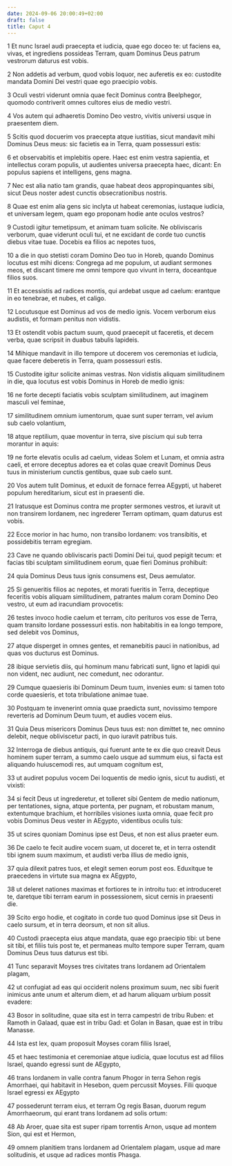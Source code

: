 ```yaml
---
date: 2024-09-06 20:00:49+02:00
draft: false
title: Caput 4
---
```





1 Et nunc Israel audi praecepta et iudicia, quae ego doceo te: ut faciens ea, vivas, et ingrediens possideas Terram, quam Dominus Deus patrum vestrorum daturus est vobis.

2 Non addetis ad verbum, quod vobis loquor, nec auferetis ex eo: custodite mandata Domini Dei vestri quae ego praecipio vobis.

3 Oculi vestri viderunt omnia quae fecit Dominus contra Beelphegor, quomodo contriverit omnes cultores eius de medio vestri.

4 Vos autem qui adhaeretis Domino Deo vestro, vivitis universi usque in praesentem diem.

5 Scitis quod docuerim vos praecepta atque iustitias, sicut mandavit mihi Dominus Deus meus: sic facietis ea in Terra, quam possessuri estis:

6 et observabitis et implebitis opere. Haec est enim vestra sapientia, et intellectus coram populis, ut audientes universa praecepta haec, dicant: En populus sapiens et intelligens, gens magna.

7 Nec est alia natio tam grandis, quae habeat deos appropinquantes sibi, sicut Deus noster adest cunctis obsecrationibus nostris.

8 Quae est enim alia gens sic inclyta ut habeat ceremonias, iustaque iudicia, et universam legem, quam ego proponam hodie ante oculos vestros?

9 Custodi igitur temetipsum, et animam tuam solicite. Ne obliviscaris verborum, quae viderunt oculi tui, et ne excidant de corde tuo cunctis diebus vitae tuae. Docebis ea filios ac nepotes tuos,

10 a die in quo stetisti coram Domino Deo tuo in Horeb, quando Dominus locutus est mihi dicens: Congrega ad me populum, ut audiant sermones meos, et discant timere me omni tempore quo vivunt in terra, doceantque filios suos.

11 Et accessistis ad radices montis, qui ardebat usque ad caelum: erantque in eo tenebrae, et nubes, et caligo.

12 Locutusque est Dominus ad vos de medio ignis. Vocem verborum eius audistis, et formam penitus non vidistis.

13 Et ostendit vobis pactum suum, quod praecepit ut faceretis, et decem verba, quae scripsit in duabus tabulis lapideis.

14 Mihique mandavit in illo tempore ut docerem vos ceremonias et iudicia, quae facere deberetis in Terra, quam possessuri estis.

15 Custodite igitur solicite animas vestras. Non vidistis aliquam similitudinem in die, qua locutus est vobis Dominus in Horeb de medio ignis:

16 ne forte decepti faciatis vobis sculptam similitudinem, aut imaginem masculi vel feminae,

17 similitudinem omnium iumentorum, quae sunt super terram, vel avium sub caelo volantium,

18 atque reptilium, quae moventur in terra, sive piscium qui sub terra morantur in aquis:

19 ne forte elevatis oculis ad caelum, videas Solem et Lunam, et omnia astra caeli, et errore deceptus adores ea et colas quae creavit Dominus Deus tuus in ministerium cunctis gentibus, quae sub caelo sunt.

20 Vos autem tulit Dominus, et eduxit de fornace ferrea AEgypti, ut haberet populum hereditarium, sicut est in praesenti die.

21 Iratusque est Dominus contra me propter sermones vestros, et iuravit ut non transirem Iordanem, nec ingrederer Terram optimam, quam daturus est vobis.

22 Ecce morior in hac humo, non transibo Iordanem: vos transibitis, et possidebitis terram egregiam.

23 Cave ne quando obliviscaris pacti Domini Dei tui, quod pepigit tecum: et facias tibi sculptam similitudinem eorum, quae fieri Dominus prohibuit:

24 quia Dominus Deus tuus ignis consumens est, Deus aemulator.

25 Si genueritis filios ac nepotes, et morati fueritis in Terra, deceptique feceritis vobis aliquam similitudinem, patrantes malum coram Domino Deo vestro, ut eum ad iracundiam provocetis:

26 testes invoco hodie caelum et terram, cito perituros vos esse de Terra, quam transito Iordane possessuri estis. non habitabitis in ea longo tempore, sed delebit vos Dominus,

27 atque disperget in omnes gentes, et remanebitis pauci in nationibus, ad quas vos ducturus est Dominus.

28 ibique servietis diis, qui hominum manu fabricati sunt, ligno et lapidi qui non vident, nec audiunt, nec comedunt, nec odorantur.

29 Cumque quaesieris ibi Dominum Deum tuum, invenies eum: si tamen toto corde quaesieris, et tota tribulatione animae tuae.

30 Postquam te invenerint omnia quae praedicta sunt, novissimo tempore reverteris ad Dominum Deum tuum, et audies vocem eius.

31 Quia Deus misericors Dominus Deus tuus est: non dimittet te, nec omnino delebit, neque obliviscetur pacti, in quo iuravit patribus tuis.

32 Interroga de diebus antiquis, qui fuerunt ante te ex die quo creavit Deus hominem super terram, a summo caelo usque ad summum eius, si facta est aliquando huiuscemodi res, aut umquam cognitum est,

33 ut audiret populus vocem Dei loquentis de medio ignis, sicut tu audisti, et vixisti:

34 si fecit Deus ut ingrederetur, et tolleret sibi Gentem de medio nationum, per tentationes, signa, atque portenta, per pugnam, et robustam manum, extentumque brachium, et horribiles visiones iuxta omnia, quae fecit pro vobis Dominus Deus vester in AEgypto, videntibus oculis tuis:

35 ut scires quoniam Dominus ipse est Deus, et non est alius praeter eum.

36 De caelo te fecit audire vocem suam, ut doceret te, et in terra ostendit tibi ignem suum maximum, et audisti verba illius de medio ignis,

37 quia dilexit patres tuos, et elegit semen eorum post eos. Eduxitque te praecedens in virtute sua magna ex AEgypto,

38 ut deleret nationes maximas et fortiores te in introitu tuo: et introduceret te, daretque tibi terram earum in possessionem, sicut cernis in praesenti die.

39 Scito ergo hodie, et cogitato in corde tuo quod Dominus ipse sit Deus in caelo sursum, et in terra deorsum, et non sit alius.

40 Custodi praecepta eius atque mandata, quae ego praecipio tibi: ut bene sit tibi, et filiis tuis post te, et permaneas multo tempore super Terram, quam Dominus Deus tuus daturus est tibi.

41 Tunc separavit Moyses tres civitates trans Iordanem ad Orientalem plagam,

42 ut confugiat ad eas qui occiderit nolens proximum suum, nec sibi fuerit inimicus ante unum et alterum diem, et ad harum aliquam urbium possit evadere:

43 Bosor in solitudine, quae sita est in terra campestri de tribu Ruben: et Ramoth in Galaad, quae est in tribu Gad: et Golan in Basan, quae est in tribu Manasse.

44 Ista est lex, quam proposuit Moyses coram filiis Israel,

45 et haec testimonia et ceremoniae atque iudicia, quae locutus est ad filios Israel, quando egressi sunt de AEgypto,

46 trans Iordanem in valle contra fanum Phogor in terra Sehon regis Amorrhaei, qui habitavit in Hesebon, quem percussit Moyses. Filii quoque Israel egressi ex AEgypto

47 possederunt terram eius, et terram Og regis Basan, duorum regum Amorrhaeorum, qui erant trans Iordanem ad solis ortum:

48 Ab Aroer, quae sita est super ripam torrentis Arnon, usque ad montem Sion, qui est et Hermon,

49 omnem planitiem trans Iordanem ad Orientalem plagam, usque ad mare solitudinis, et usque ad radices montis Phasga.

